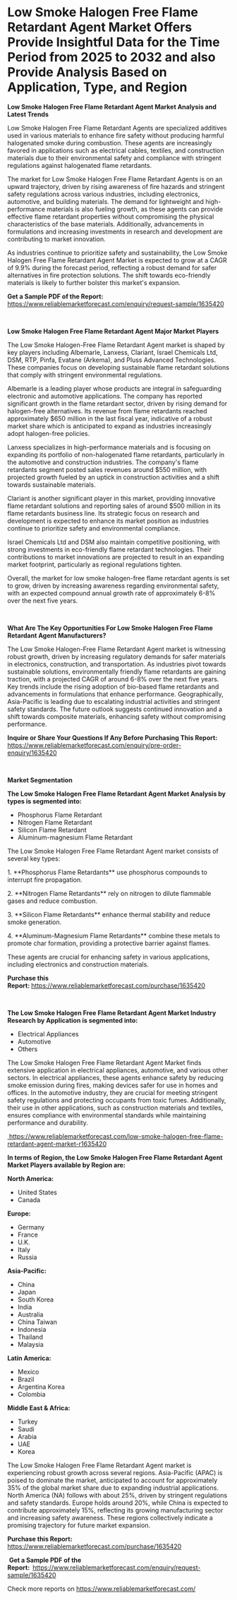 <p><h1>Low Smoke Halogen Free Flame Retardant Agent Market Offers Provide Insightful Data for the Time Period from 2025 to 2032 and also Provide Analysis Based on Application, Type, and Region</h1></p><p><strong>Low Smoke Halogen Free Flame Retardant Agent Market Analysis and Latest Trends</strong></p>
<p><p>Low Smoke Halogen Free Flame Retardant Agents are specialized additives used in various materials to enhance fire safety without producing harmful halogenated smoke during combustion. These agents are increasingly favored in applications such as electrical cables, textiles, and construction materials due to their environmental safety and compliance with stringent regulations against halogenated flame retardants.</p><p>The market for Low Smoke Halogen Free Flame Retardant Agents is on an upward trajectory, driven by rising awareness of fire hazards and stringent safety regulations across various industries, including electronics, automotive, and building materials. The demand for lightweight and high-performance materials is also fueling growth, as these agents can provide effective flame retardant properties without compromising the physical characteristics of the base materials. Additionally, advancements in formulations and increasing investments in research and development are contributing to market innovation.</p><p>As industries continue to prioritize safety and sustainability, the Low Smoke Halogen Free Flame Retardant Agent Market is expected to grow at a CAGR of 9.9% during the forecast period, reflecting a robust demand for safer alternatives in fire protection solutions. The shift towards eco-friendly materials is likely to further bolster this market's expansion.</p></p>
<p><strong>Get a Sample PDF of the Report:&nbsp;</strong> <a href="https://www.reliablemarketforecast.com/enquiry/request-sample/1635420?utm_campaign=3307&utm_medium=2&utm_source=Github&utm_content=ia&utm_term=24032025&utm_id=low-smoke-halogen-free-flame-retardant-agent">https://www.reliablemarketforecast.com/enquiry/request-sample/1635420</a></p>
<p>&nbsp;</p>
<p><strong>Low Smoke Halogen Free Flame Retardant Agent Major Market Players</strong></p>
<p><p>The Low Smoke Halogen-Free Flame Retardant Agent market is shaped by key players including Albemarle, Lanxess, Clariant, Israel Chemicals Ltd, DSM, RTP, Pinfa, Evatane (Arkema), and Pluss Advanced Technologies. These companies focus on developing sustainable flame retardant solutions that comply with stringent environmental regulations.</p><p>Albemarle is a leading player whose products are integral in safeguarding electronic and automotive applications. The company has reported significant growth in the flame retardant sector, driven by rising demand for halogen-free alternatives. Its revenue from flame retardants reached approximately $650 million in the last fiscal year, indicative of a robust market share which is anticipated to expand as industries increasingly adopt halogen-free policies.</p><p>Lanxess specializes in high-performance materials and is focusing on expanding its portfolio of non-halogenated flame retardants, particularly in the automotive and construction industries. The company's flame retardants segment posted sales revenues around $550 million, with projected growth fueled by an uptick in construction activities and a shift towards sustainable materials.</p><p>Clariant is another significant player in this market, providing innovative flame retardant solutions and reporting sales of around $500 million in its flame retardants business line. Its strategic focus on research and development is expected to enhance its market position as industries continue to prioritize safety and environmental compliance.</p><p>Israel Chemicals Ltd and DSM also maintain competitive positioning, with strong investments in eco-friendly flame retardant technologies. Their contributions to market innovations are projected to result in an expanding market footprint, particularly as regional regulations tighten.</p><p>Overall, the market for low smoke halogen-free flame retardant agents is set to grow, driven by increasing awareness regarding environmental safety, with an expected compound annual growth rate of approximately 6-8% over the next five years.</p></p>
<p>&nbsp;</p>
<p><strong>What Are The Key Opportunities For Low Smoke Halogen Free Flame Retardant Agent Manufacturers?</strong></p>
<p><p>The Low Smoke Halogen-Free Flame Retardant Agent market is witnessing robust growth, driven by increasing regulatory demands for safer materials in electronics, construction, and transportation. As industries pivot towards sustainable solutions, environmentally friendly flame retardants are gaining traction, with a projected CAGR of around 6-8% over the next five years. Key trends include the rising adoption of bio-based flame retardants and advancements in formulations that enhance performance. Geographically, Asia-Pacific is leading due to escalating industrial activities and stringent safety standards. The future outlook suggests continued innovation and a shift towards composite materials, enhancing safety without compromising performance.</p></p>
<p><strong>Inquire or Share Your Questions If Any Before Purchasing This Report:</strong> <a href="https://www.reliablemarketforecast.com/enquiry/pre-order-enquiry/1635420?utm_campaign=3307&utm_medium=2&utm_source=Github&utm_content=ia&utm_term=24032025&utm_id=low-smoke-halogen-free-flame-retardant-agent">https://www.reliablemarketforecast.com/enquiry/pre-order-enquiry/1635420</a></p>
<p>&nbsp;</p>
<p><strong>Market Segmentation</strong></p>
<p><strong>The Low Smoke Halogen Free Flame Retardant Agent Market Analysis by types is segmented into:</strong></p>
<p><ul><li>Phosphorus Flame Retardant</li><li>Nitrogen Flame Retardant</li><li>Silicon Flame Retardant</li><li>Aluminum-magnesium Flame Retardant</li></ul></p>
<p><p>The Low Smoke Halogen Free Flame Retardant Agent market consists of several key types: </p><p>1. **Phosphorus Flame Retardants** use phosphorus compounds to interrupt fire propagation.</p><p>2. **Nitrogen Flame Retardants** rely on nitrogen to dilute flammable gases and reduce combustion.</p><p>3. **Silicon Flame Retardants** enhance thermal stability and reduce smoke generation.</p><p>4. **Aluminum-Magnesium Flame Retardants** combine these metals to promote char formation, providing a protective barrier against flames. </p><p>These agents are crucial for enhancing safety in various applications, including electronics and construction materials.</p></p>
<p><strong>Purchase this Report:&nbsp;</strong><a href="https://www.reliablemarketforecast.com/purchase/1635420?utm_campaign=3307&utm_medium=2&utm_source=Github&utm_content=ia&utm_term=24032025&utm_id=low-smoke-halogen-free-flame-retardant-agent">https://www.reliablemarketforecast.com/purchase/1635420</a></p>
<p>&nbsp;</p>
<p><strong>The Low Smoke Halogen Free Flame Retardant Agent Market Industry Research by Application is segmented into:</strong></p>
<p><ul><li>Electrical Appliances</li><li>Automotive</li><li>Others</li></ul></p>
<p><p>The Low Smoke Halogen Free Flame Retardant Agent Market finds extensive application in electrical appliances, automotive, and various other sectors. In electrical appliances, these agents enhance safety by reducing smoke emission during fires, making devices safer for use in homes and offices. In the automotive industry, they are crucial for meeting stringent safety regulations and protecting occupants from toxic fumes. Additionally, their use in other applications, such as construction materials and textiles, ensures compliance with environmental standards while maintaining performance and durability.</p></p>
<p><a href="https://www.reliablemarketforecast.com/low-smoke-halogen-free-flame-retardant-agent-market-r1635420?utm_campaign=3307&utm_medium=2&utm_source=Github&utm_content=ia&utm_term=24032025&utm_id=low-smoke-halogen-free-flame-retardant-agent">&nbsp;https://www.reliablemarketforecast.com/low-smoke-halogen-free-flame-retardant-agent-market-r1635420</a></p>
<p><strong>In terms of Region, the Low Smoke Halogen Free Flame Retardant Agent Market Players available by Region are:</strong></p>
<p>
    <p> <strong> North America: </strong>
        <ul>
            <li>United States</li>
            <li>Canada</li>
        </ul>
        </p> 
    <p> <strong> Europe: </strong>
        <ul>
            <li>Germany</li>
            <li>France</li>
            <li>U.K.</li>
            <li>Italy</li>
            <li>Russia</li>
        </ul>
        </p> 
    <p> <strong> Asia-Pacific: </strong>
        <ul>
            <li>China</li>
            <li>Japan</li>
            <li>South Korea</li>
            <li>India</li>
            <li>Australia</li>
            <li>China Taiwan</li>
            <li>Indonesia</li>
            <li>Thailand</li>
            <li>Malaysia</li>
        </ul>
        </p> 
    <p> <strong> Latin America: </strong>
        <ul>
            <li>Mexico</li>
            <li>Brazil</li>
            <li>Argentina Korea</li>
            <li>Colombia</li>
        </ul>
        </p> 
    <p> <strong> Middle East & Africa: </strong>
        <ul>
            <li>Turkey</li>
            <li>Saudi</li>
            <li>Arabia</li>
            <li>UAE</li>
            <li>Korea</li>
        </ul>
    </p>
    </p>
<p><p>The Low Smoke Halogen Free Flame Retardant Agent market is experiencing robust growth across several regions. Asia-Pacific (APAC) is poised to dominate the market, anticipated to account for approximately 35% of the global market share due to expanding industrial applications. North America (NA) follows with about 25%, driven by stringent regulations and safety standards. Europe holds around 20%, while China is expected to contribute approximately 15%, reflecting its growing manufacturing sector and increasing safety awareness. These regions collectively indicate a promising trajectory for future market expansion.</p></p>
<p><strong>Purchase this Report: </strong><a href="https://www.reliablemarketforecast.com/purchase/1635420?utm_campaign=3307&utm_medium=2&utm_source=Github&utm_content=ia&utm_term=24032025&utm_id=low-smoke-halogen-free-flame-retardant-agent">https://www.reliablemarketforecast.com/purchase/1635420</a></p>
<p>&nbsp;<strong>Get a Sample PDF of the Report:&nbsp;&nbsp;</strong><a href="https://www.reliablemarketforecast.com/enquiry/request-sample/1635420?utm_campaign=3307&utm_medium=2&utm_source=Github&utm_content=ia&utm_term=24032025&utm_id=low-smoke-halogen-free-flame-retardant-agent">https://www.reliablemarketforecast.com/enquiry/request-sample/1635420</a></p>
<p><strong></strong></p>
<p>Check more reports on <a href="https://www.reliablemarketforecast.com/?utm_campaign=3307&utm_medium=2&utm_source=Github&utm_content=ia&utm_term=24032025&utm_id=low-smoke-halogen-free-flame-retardant-agent">https://www.reliablemarketforecast.com/</a></p>